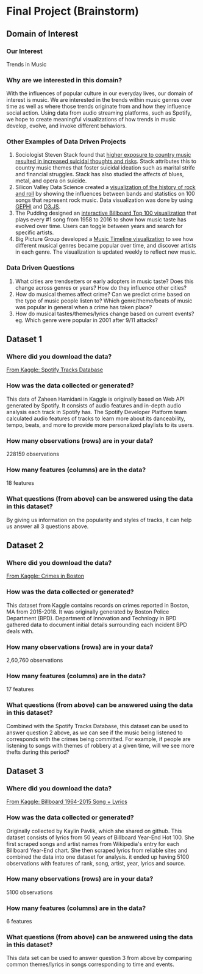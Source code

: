 # Final Project (Brainstorm)

## Domain of Interest
### Our Interest
Trends in Music
### Why are we interested in this domain?
With the influences of popular culture in our everyday lives, our domain of interest is music. We are interested in the trends within music genres over time as well as where those trends originate from and how they influence social action. Using data from audio streaming platforms, such as Spotify, we hope to create meaningful visualizations of how trends in music develop, evolve, and invoke different behaviors.

### Other Examples of Data Driven Projects
1. Sociologist Steven Stack found that [higher exposure to country music resulted in increased suicidal thoughts and risks](https://pdfs.semanticscholar.org/2938/15e43d8e9a8f96f1205401d6a51c8e095db4.pdf). Stack attributes this to country music themes that foster suicidal ideation such as marital strife and financial struggles. Stack has also studied the affects of blues, metal, and opera on suicide.
2. Silicon Valley Data Science created a [visualization of the history of rock and roll](https://svds.com/rockandroll/) by showing the influences between bands and statistics on 100 songs that represent rock music. Data visualization was done by using [GEPHI](https://gephi.org/) and [D3.JS](http://d3js.org/).
3. The Pudding designed an [interactive Billboard Top 100 visualization](https://pudding.cool/2017/03/music-history/index.html) that plays every #1 song from 1958 to 2016 to show how music taste has evolved over time. Users can toggle between years and search for specific artists.
4. Big Picture Group developed a [Music Timeline visualization](http://research.google.com/bigpicture/music/) to see how different musical genres became popular over time, and discover artists in each genre. The visualization is updated weekly to reflect new music.

### Data Driven Questions
1. What cities are trendsetters or early adopters in music taste? Does this change across genres or years? How do they influence other cities?
2. How do musical themes affect crime? Can we predict crime based on the type of music people listen to? Which genre/theme/beats of music was popular in general when a crime has taken place?
3. How do musical tastes/themes/lyrics change based on current events? eg. Which genre were popular in 2001 after 9/11 attacks?

## Dataset 1
### Where did you download the data?
[From Kaggle: Spotify Tracks Database](https://www.kaggle.com/zaheenhamidani/ultimate-spotify-tracks-db)
### How was the data collected or generated?
This data of Zaheen Hamidani in Kaggle is originally based on Web API generated by Spotify. It consists of audio features and in-depth audio analysis each track in Spotify has. The Spotify Developer Platform team calculated audio features of tracks to learn more about its danceability, tempo, beats, and more to provide more personalized playlists to its users.
### How many observations (rows) are in your data?
228159 observations
### How many features (columns) are in the data?
18 features
### What questions (from above) can be answered using the data in this dataset?
By giving us information on the popularity and styles of tracks, it can help us answer all 3 questions above.

## Dataset 2
### Where did you download the data?
[From Kaggle: Crimes in Boston](https://www.kaggle.com/ankkur13/boston-crime-data)
### How was the data collected or generated?
This dataset from Kaggle contains records on crimes reported in Boston, MA from 2015-2018. It was originally generated by Boston Police Department (BPD). Department of Innovation and Technlogy in BPD gathered data to document initial details surrounding each incident BPD deals with.
### How many observations (rows) are in your data?
2,60,760 observations
### How many features (columns) are in the data?
17 features
### What questions (from above) can be answered using the data in this dataset?
Combined with the Spotify Tracks Database, this dataset can be used to answer question 2 above, as we can see if the music being listened to corresponds with the crimes being committed. For example, if people are listening to songs with themes of robbery at a given time, will we see more thefts during this period?

## Dataset 3
### Where did you download the data?
[From Kaggle: Billboard 1964-2015 Song + Lyrics](https://www.kaggle.com/rakannimer/billboard-lyrics/)
### How was the data collected or generated?
Originally collected by Kaylin Pavlik, which she shared on github. This dataset consists of lyrics from 50 years of Billboard Year-End Hot 100. She first scraped songs and artist names from Wikipedia's entry for each Billboard Year-End chart. She then scraped lyrics from reliable sites and combined the data into one dataset for analysis. it ended up having 5100 observations with features of rank, song, artist, year, lyrics and source.
### How many observations (rows) are in your data?
5100 observations
### How many features (columns) are in the data?
6 features
### What questions (from above) can be answered using the data in this dataset?
This data set can be used to answer question 3 from above by comparing common themes/lyrics in songs corresponding to time and events.
